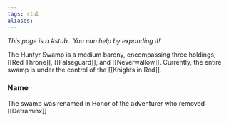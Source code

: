 ```yaml
---
tags: stub
aliases:
---
```


*This page is a #stub . You can help by expanding it!*

The Huntyr Swamp is a medium barony, encompassing three holdings, [[Red Throne]], [[Falseguard]], and [[Neverwallow]]. Currently, the entire swamp is under the control of the [[Knights in Red]].

### Name
The swamp was renamed in Honor of the adventurer who removed [[Detraminx]]